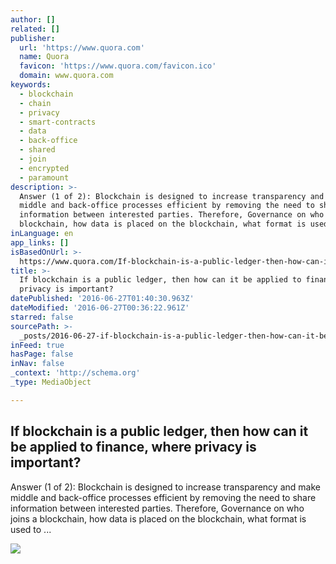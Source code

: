 ```yaml
---
author: []
related: []
publisher:
  url: 'https://www.quora.com'
  name: Quora
  favicon: 'https://www.quora.com/favicon.ico'
  domain: www.quora.com
keywords:
  - blockchain
  - chain
  - privacy
  - smart-contracts
  - data
  - back-office
  - shared
  - join
  - encrypted
  - paramount
description: >-
  Answer (1 of 2): Blockchain is designed to increase transparency and make
  middle and back-office processes efficient by removing the need to share
  information between interested parties. Therefore, Governance on who joins a
  blockchain, how data is placed on the blockchain, what format is used to ...
inLanguage: en
app_links: []
isBasedOnUrl: >-
  https://www.quora.com/If-blockchain-is-a-public-ledger-then-how-can-it-be-applied-to-finance-where-privacy-is-important
title: >-
  If blockchain is a public ledger, then how can it be applied to finance, where
  privacy is important?
datePublished: '2016-06-27T01:40:30.963Z'
dateModified: '2016-06-27T00:36:22.961Z'
starred: false
sourcePath: >-
  _posts/2016-06-27-if-blockchain-is-a-public-ledger-then-how-can-it-be-applied.md
inFeed: true
hasPage: false
inNav: false
_context: 'http://schema.org'
_type: MediaObject

---
```

<article style=""><h1>If blockchain is a public ledger, then how can it be applied to finance, where privacy is important?</h1><p>Answer (1 of 2): Blockchain is designed to increase transparency and make middle and back-office processes efficient by removing the need to share information between interested parties. Therefore, Governance on who joins a blockchain, how data is placed on the blockchain, what format is used to ...</p><img src="https://qsf.ec.quoracdn.net/-images.new_grid.fb_share_default.pnge6dde9cfa6e03c43.png" /></article>